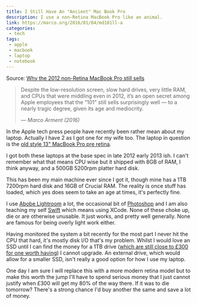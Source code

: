 ```yaml
---
title: I Still Have An "Ancient" Mac Book Pro
description: I use a non-Retina MacBook Pro like an animal.
link: https://marco.org/2016/01/04/md101ll-a
categories:
 - tech
tags:
 - apple
 - macbook
 - laptop
 - notebook
---
```

Source: [Why the 2012 non-Retina MacBook Pro still sells ][marco]

>Despite the low-resolution screen, slow hard drives, very little RAM, and CPUs that were middling even in 2012, it’s an open secret among Apple employees that the “101” still sells surprisingly well — to a nearly tragic degree, given its age and mediocrity.
>
> <cite> &mdash; Marco Arment (2016)</cite>

In the Apple tech press people have recently been rather mean about my laptop.  Actually I have 2 as I got one for my wife too.  The laptop in question is the [old style 13" MacBook Pro pre retina][mbp].

I got both these laptops at the base spec in late 2012 early 2013 ish. I can't remember what that means CPU wise but it shipped with 8GB of RAM, I think anyway, and a 500GB 5200rpm platter hard disk.

<!-- more -->

This has been my main machine ever since I got it, though mine has a 1TB 7200rpm hard disk and 16GB of Crucial RAM. The reality is once stuff has loaded, which yes does seem to take an age at times, it's perfectly fine.  

I use [Abobe Lightroom][lr] a lot, the occasional bit of [Photoshop][ps] and I am also teaching my self [Swift] which means using XCode.  None of these choke up, die or are otherwise unusable. It just works, and pretty well generally.  None are famous for being overly light work either.

Having monitored the system a bit recently for the most part I never hit the CPU that hard, it's mostly disk I/O that's my problem.  Whilst I would love an SSD until I can find the money for a 1TB drive ([which are still close to £300 for one worth having][samsungssd]) I cannot upgrade.  An external drive, which would allow for a smaller SSD, isn't really a good option for how I use my laptop.

One day I am sure I will replace this with a more modern retina model but to make this worth the jump I'll have to spend serious money that I just cannot justify when £300 will get my 80% of the way there.  If it was to die tomorrow? There's a strong chance I'd buy another the same and save a lot of money.

[marco]: https://marco.org/2016/01/04/md101ll-a
[mbp]: http://www.apple.com/uk/macbook-pro/specs/
[lr]: https://www.adobe.com/uk/products/photoshop-lightroom.html
[ps]: https://www.adobe.com/uk/products/photoshop.html
[swift]: https://swift.org/
[samsungssd]: http://www.ebuyer.com/695894-samsung-850-evo-1tb-2-5inch-ssd-mz-75e1t0bw
